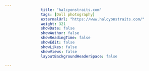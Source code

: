 ---
                title: "halcyonstraits.com"
                tags: [Doll photography]
                externalUrl: "https://www.halcyonstraits.com/"
                weight: 321
                showDate: false
                showAuthor: false
                showReadingTime: false
                showEdit: false
                showLikes: false
                showViews: false
                layoutBackgroundHeaderSpace: false
                ---
